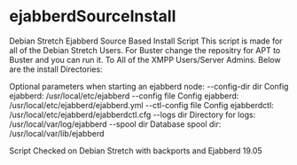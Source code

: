 # ejabberdSourceInstall
Debian Stretch Ejabberd Source Based Install Script
This script is made for all of the Debian Stretch Users. For Buster change the repositry for APT to Buster and you can run it. 
To All of the XMPP Users/Server Admins.
Below are the install Directories:

Optional parameters when starting an ejabberd node:
  --config-dir dir   Config ejabberd:    /usr/local/etc/ejabberd
  --config file      Config ejabberd:    /usr/local/etc/ejabberd/ejabberd.yml
  --ctl-config file  Config ejabberdctl: /usr/local/etc/ejabberd/ejabberdctl.cfg
  --logs dir         Directory for logs: /usr/local/var/log/ejabberd
  --spool dir        Database spool dir: /usr/local/var/lib/ejabberd


Script Checked on Debian Stretch with backports and Ejabberd 19.05

